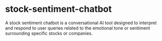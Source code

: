 # stock-sentiment-chatbot
A stock sentiment chatbot is a conversational AI tool designed to interpret and respond to user queries related to the emotional tone or sentiment surrounding specific stocks or companies.
